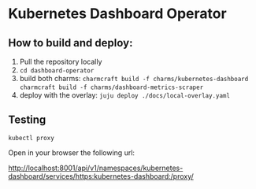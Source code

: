 # Kubernetes Dashboard Operator

## How to build and deploy:

1. Pull the repository locally
3. `cd dashboard-operator`
4. build both charms:
`charmcraft build -f charms/kubernetes-dashboard`
`charmcraft build -f charms/dashboard-metrics-scraper`
5. deploy with the overlay: 
    `juju deploy ./docs/local-overlay.yaml`

## Testing

`kubectl proxy`

Open in your browser the following url:

<http://localhost:8001/api/v1/namespaces/kubernetes-dashboard/services/https:kubernetes-dashboard:/proxy/>

